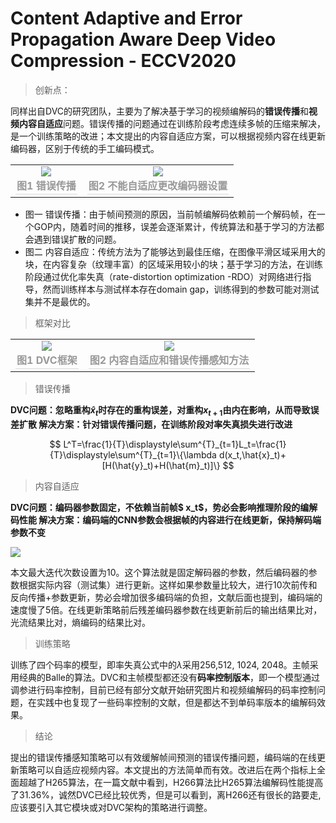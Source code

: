 # Content Adaptive and Error Propagation Aware Deep Video Compression - ECCV2020



> 创新点：

同样出自DVC的研究团队，主要为了解决基于学习的视频编解码的**错误传播**和**视频内容自适应**问题。错误传播的问题通过在训练阶段考虑连续多帧的压缩来解决，是一个训练策略的改进；本文提出的内容自适应方案，可以根据视频内容在线更新编码器，区别于传统的手工编码模式。

<table>
    <tr>
        <td >
            <center>
                <img src="https://i.imgur.com/iYtJBaQ.png" >			
                </center>
        	<center>
                <div style="color:orange; border-bottom: 1px solid #d9d9d9;
    				display: inline-block;
    				color: #999;
    				padding: 2px;">
                    <b>图1 错误传播</b>
                </div>
    			<br>
            </center>
        </td>
        <td >
            <center>
                <img src="https://i.imgur.com/FbMCaE8.png" >			
                </center>
        	<center>
                <div style="color:orange; border-bottom: 1px solid #d9d9d9;
    				display: inline-block;
    				color: #999;
    				padding: 2px;">
                    <b>图2 不能自适应更改编码器设置</b>
                </div>
    			<br>
            </center>
        </td>
    </tr>
</table>

- 图一 错误传播：由于帧间预测的原因，当前帧编解码依赖前一个解码帧，在一个GOP内，随着时间的推移，误差会逐渐累计，传统算法和基于学习的方法都会遇到错误扩散的问题。
- 图二 内容自适应：传统方法为了能够达到最佳压缩，在图像平滑区域采用大的块，在内容复杂（纹理丰富）的区域采用较小的块；基于学习的方法，在训练阶段通过优化率失真（rate-distortion optimization -RDO）对网络进行指导，然而训练样本与测试样本存在domain gap，训练得到的参数可能对测试集并不是最优的。

> 框架对比

<table>
    <tr>
        <td >
            <center>
                <img src="https://i.imgur.com/ymeN2w8.png" >			
                </center>
        	<center>
                <div style="color:orange; border-bottom: 1px solid #d9d9d9;
    				display: inline-block;
    				color: #999;
    				padding: 2px;">
                    <b>图1 DVC框架</b>
                </div>
    			<br>
            </center>
        </td>
        <td >
            <center>
                <img src="https://i.imgur.com/HVAxqqo.png" >			
                </center>
        	<center>
                <div style="color:orange; border-bottom: 1px solid #d9d9d9;
    				display: inline-block;
    				color: #999;
    				padding: 2px;">
                    <b>图2 内容自适应和错误传播感知方法 </b>
                </div>
    			<br>
            </center>
        </td>
    </tr>
</table>

> 错误传播

**DVC问题：忽略重构${\hat {x}}_t$时存在的重构误差，对重构$x_{t+1}$由内在影响，从而导致误差扩散
解决方案：针对错误传播问题，在训练阶段对率失真损失进行改进**

$$
L^T=\frac{1}{T}\displaystyle\sum^{T}_{t=1}L_t=\frac{1}{T}\displaystyle\sum^{T}_{t=1}\{\lambda d(x_t,\hat{x}_t)+[H(\hat{y}_t)+H(\hat{m}_t)]\}
$$

> 内容自适应

**DVC问题：编码器参数固定，不依赖当前帧$ x_t$，势必会影响推理阶段的编解码性能
解决方案：编码端的CNN参数会根据帧的内容进行在线更新，保持解码端参数不变**

<img src="https://i.imgur.com/tO6KloC.png" >

本文最大迭代次数设置为10。这个算法就是固定解码器的参数，然后编码器的参数根据实际内容（测试集）进行更新。这样如果参数量比较大，进行10次前传和反向传播+参数更新，势必会增加很多编码端的负担，文献后面也提到，编码端的速度慢了5倍。在线更新策略前后残差编码器参数在线更新前后的输出结果比对，光流结果比对，熵编码的结果比对。

> 训练策略

训练了四个码率的模型，即率失真公式中的$\lambda$采用256,512, 1024, 2048。主帧采用经典的Balle的算法。DVC和主帧模型都还没有**码率控制版本**，即一个模型通过调参进行码率控制，目前已经有部分文献开始研究图片和视频编解码的码率控制问题，在实践中也复现了一些码率控制的文献，但是都达不到单码率版本的编解码效果。

> 结论

提出的错误传播感知策略可以有效缓解帧间预测的错误传播问题，编码端的在线更新策略可以自适应视频内容。本文提出的方法简单而有效。改进后在两个指标上全面超越了H265算法，在一篇文献中看到，H266算法比H265算法编解码性能提高了31.36%，诚然DVC已经比较优秀，但是可以看到，离H266还有很长的路要走,应该要引入其它模块或对DVC架构的策略进行调整。